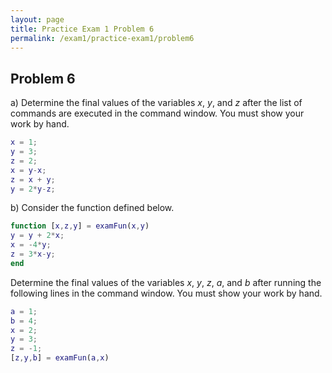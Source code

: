 ```yaml
---
layout: page
title: Practice Exam 1 Problem 6
permalink: /exam1/practice-exam1/problem6
---
```


## Problem 6

a) Determine the final values of the variables *x*, *y*, and *z* after the list of commands are executed in the command window.
You must show your work by hand.

```Matlab
x = 1;
y = 3;
z = 2;
x = y-x;
z = x + y;
y = 2*y-z;
```

b) Consider the function defined below.

```Matlab
function [x,z,y] = examFun(x,y)
y = y + 2*x;
x = -4*y;
z = 3*x-y;
end
```

Determine the final values of the variables *x*, *y*, *z*, *a*, and *b* after running the following lines in the command window.  You must show your work by hand.

```Matlab
a = 1;
b = 4;
x = 2;
y = 3;
z = -1;
[z,y,b] = examFun(a,x)
```

